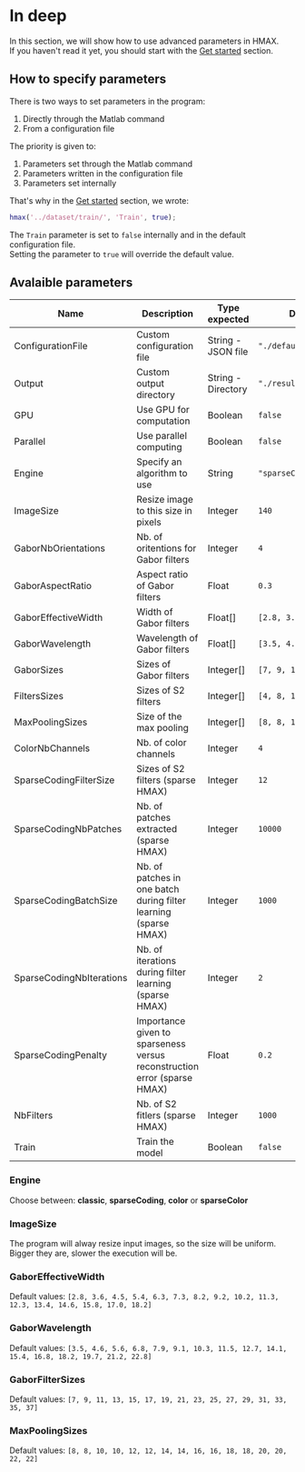 # In deep

In this section, we will show how to use advanced parameters in HMAX.  
If you haven't read it yet, you should start with the [Get started](/get-started) section.

## How to specify parameters

There is two ways to set parameters in the program:

1. Directly through the Matlab command
2. From a configuration file

The priority is given to:
1. Parameters set through the Matlab command
2. Parameters written in the configuration file
3. Parameters set internally

That's why in the [Get started](/get-started) section, we wrote:
```matlab
hmax('../dataset/train/', 'Train', true);
```
The `Train` parameter is set to `false` internally and in the default configuration file.  
Setting the parameter to `true` will override the default value.

## Avalaible parameters

| Name                      | Description                         | Type expected      | Default value                |
|---------------------------|-------------------------------------|--------------------|------------------------------|
| ConfigurationFile         | Custom configuration file           | String - JSON file | `"./defaultParameters.json"` |
| Output                    | Custom output directory             | String - Directory | `"./results"`                |
| GPU                       | Use GPU for computation             | Boolean            | `false`                      |
| Parallel                  | Use parallel computing              | Boolean            | `false`                      |
| Engine                    | Specify an algorithm to use         | String             | `"sparseCodingColor"`              |
| ImageSize                 | Resize image to this size in pixels | Integer            | `140`                        |
| GaborNbOrientations       | Nb. of oritentions for Gabor filters| Integer            | `4`                          |
| GaborAspectRatio          | Aspect ratio of Gabor filters       | Float              | `0.3`                        |
| GaborEffectiveWidth       | Width of Gabor filters              | Float[]            | `[2.8, 3.6, 4.5, ..., 18.2]` |
| GaborWavelength           | Wavelength of Gabor filters         | Float[]            | `[3.5, 4.6, 5.6, ..., 22.8]` |
| GaborSizes                | Sizes of Gabor filters              | Integer[]          | `[7, 9, 11, 13, ..., 39]`    |
| FiltersSizes              | Sizes of S2 filters                 | Integer[]          | `[4, 8, 12, 16]`             |
| MaxPoolingSizes           | Size of the max pooling             | Integer[]          | `[8, 8, 10, 10, ..., 22]`    |
| ColorNbChannels           | Nb. of color channels               | Integer            | `4`                          |
| SparseCodingFilterSize    | Sizes of S2 filters (sparse HMAX)   | Integer            | `12`                         |
| SparseCodingNbPatches     | Nb. of patches extracted (sparse HMAX)| Integer            | `10000`                      |
| SparseCodingBatchSize     | Nb. of patches in one batch during filter learning (sparse HMAX)| Integer            | `1000`                       |
| SparseCodingNbIterations  | Nb. of iterations during filter learning (sparse HMAX)| Integer            | `2`                          |
| SparseCodingPenalty       | Importance given to sparseness versus reconstruction error (sparse HMAX)| Float              | `0.2`                        |
| NbFilters                 | Nb. of S2 fitlers (sparse HMAX)| Integer            | `1000`                       |
| Train                     | Train the model                     | Boolean            | `false`                      |


### Engine 
Choose between: **classic**, **sparseCoding**, **color** or **sparseColor**

### ImageSize
The program will alway resize input images, so the size will be uniform. Bigger they are, slower the execution will be.

### GaborEffectiveWidth
Default values: `[2.8, 3.6, 4.5, 5.4, 6.3, 7.3, 8.2, 9.2, 10.2, 11.3, 12.3, 13.4, 14.6, 15.8, 17.0, 18.2]`

### GaborWavelength
Default values: `[3.5, 4.6, 5.6, 6.8, 7.9, 9.1, 10.3, 11.5, 12.7, 14.1, 15.4, 16.8, 18.2, 19.7, 21.2, 22.8]`

### GaborFilterSizes
Default values: `[7, 9, 11, 13, 15, 17, 19, 21, 23, 25, 27, 29, 31, 33, 35, 37]`

### MaxPoolingSizes
Default values: `[8, 8, 10, 10, 12, 12, 14, 14, 16, 16, 18, 18, 20, 20, 22, 22]` 
